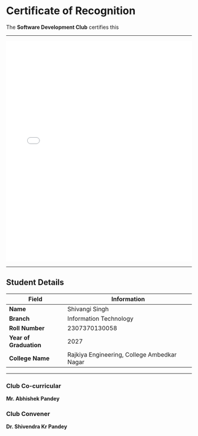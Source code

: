 # Certificate of Recognition

The **Software Development Club** certifies this

---
<embed src="../Assets/recabn202509.pdf" type="application/pdf" width="100%" height="600px" />

---
## Student Details

| Field               | Information              |
|---------------------|---------------------------|
| **Name**            | Shivangi Singh            |
| **Branch**          | Information Technology    |
| **Roll Number**     | 2307370130058             |
| **Year of Graduation** | 2027                  |
| **College Name**    |Rajkiya Engineering, College Ambedkar Nagar|

---

### Club Co-curricular 
**Mr. Abhishek Pandey**

### Club Convener  
**Dr. Shivendra Kr Pandey**
